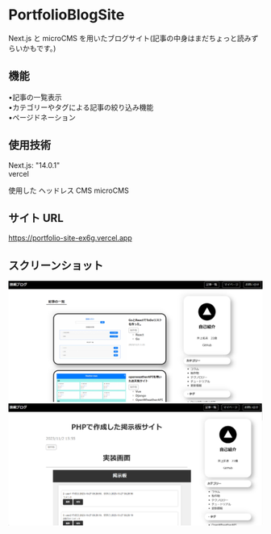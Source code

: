 # PortfolioBlogSite

Next.js と microCMS を用いたブログサイト(記事の中身はまだちょっと読みずらいかもです。)

## 機能

•記事の一覧表示    
•カテゴリーやタグによる記事の絞り込み機能    
•ページドネーション    

## 使用技術

Next.js: "14.0.1"  
vercel

使用した ヘッドレス CMS
microCMS

## サイト URL

[https://portfolio-site-ex6g.vercel.app
](https://portfolio-site-ex6g.vercel.app
)

## スクリーンショット

![スクリーンショット](/screenshots/screenshot1.png)
![スクリーンショット](/screenshots/screenshot2.png)
